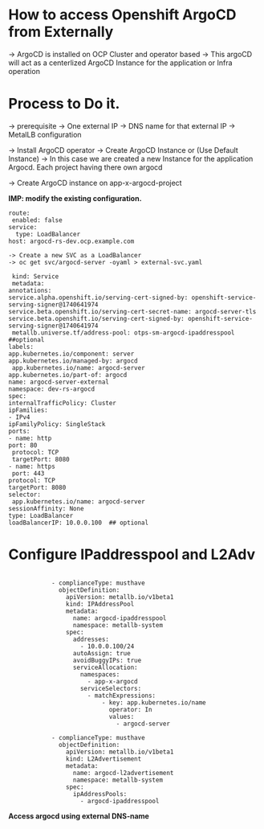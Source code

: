 # How to access Openshift ArgoCD from Externally

-> ArgoCD is installed on OCP Cluster and operator based 
-> This argoCD will act as a centerlized ArgoCD Instance for the application or Infra operation

# Process to Do it.
-> prerequisite
-> One external IP
-> DNS name for that external IP
-> MetalLB configuration


-> Install ArgoCD operator 
-> Create ArgoCD Instance or (Use Default Instance)
-> In this case we are created a new Instance for the application Argocd. Each project having there own argocd 

-> Create ArgoCD instance on app-x-argocd-project

**IMP: modify the existing configuration.**

```
route:
 enabled: false   
service:
  type: LoadBalancer
host: argocd-rs-dev.ocp.example.com
```
```
-> Create a new SVC as a LoadBalancer
-> oc get svc/argocd-server -oyaml > external-svc.yaml
```
```
 kind: Service
 metadata:
annotations:
service.alpha.openshift.io/serving-cert-signed-by: openshift-service-serving-signer@1740641974
service.beta.openshift.io/serving-cert-secret-name: argocd-server-tls
service.beta.openshift.io/serving-cert-signed-by: openshift-service-serving-signer@1740641974
 metallb.universe.tf/address-pool: otps-sm-argocd-ipaddresspool ##optional
labels:
app.kubernetes.io/component: server
app.kubernetes.io/managed-by: argocd
 app.kubernetes.io/name: argocd-server
app.kubernetes.io/part-of: argocd
name: argocd-server-external
namespace: dev-rs-argocd
spec:
internalTrafficPolicy: Cluster
ipFamilies:
- IPv4
ipFamilyPolicy: SingleStack
ports:
- name: http
port: 80
 protocol: TCP
 targetPort: 8080
- name: https
 port: 443
protocol: TCP
targetPort: 8080
selector:
 app.kubernetes.io/name: argocd-server
sessionAffinity: None
type: LoadBalancer
loadBalancerIP: 10.0.0.100  ## optional
```

# Configure IPaddresspool and L2Adv

```

            - complianceType: musthave
              objectDefinition:
                apiVersion: metallb.io/v1beta1
                kind: IPAddressPool
                metadata:
                  name: argocd-ipaddresspool
                  namespace: metallb-system
                spec:
                  addresses:
                    - 10.0.0.100/24
                  autoAssign: true
                  avoidBuggyIPs: true
                  serviceAllocation:
                    namespaces:
                      - app-x-argocd
                    serviceSelectors:
                      - matchExpressions:
                          - key: app.kubernetes.io/name
                            operator: In
                            values:
                              - argocd-server

            - complianceType: musthave
              objectDefinition:
                apiVersion: metallb.io/v1beta1
                kind: L2Advertisement
                metadata:
                  name: argocd-l2advertisement
                  namespace: metallb-system
                spec:
                  ipAddressPools:
                    - argocd-ipaddresspool
```

 **Access argocd using external DNS-name**
